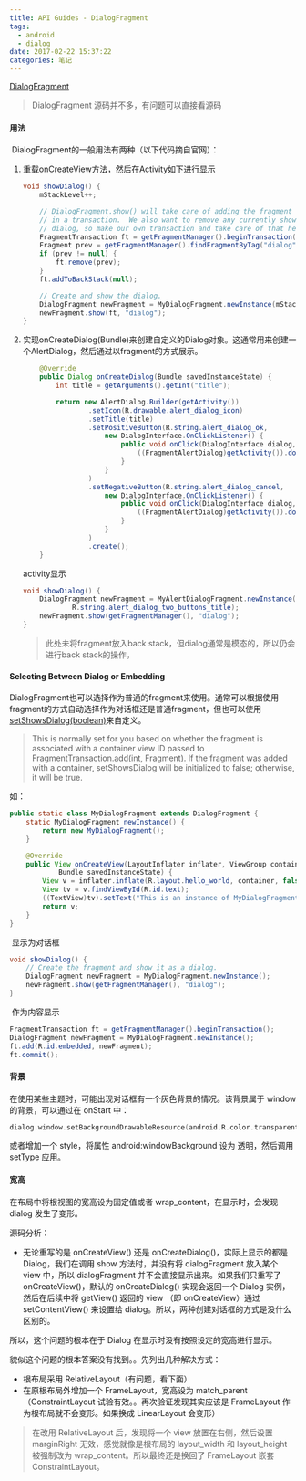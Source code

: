 ```yaml
---
title: API Guides - DialogFragment
tags:
  - android
  - dialog
date: 2017-02-22 15:37:22
categories: 笔记
---
```


[DialogFragment](https://developer.android.com/reference/android/app/DialogFragment.html)

> DialogFragment 源码并不多，有问题可以直接看源码



#### 用法

​	DialogFragment的一般用法有两种（以下代码摘自官网）：

1. 重载onCreateView方法，然后在Activity如下进行显示

   ```java
   void showDialog() {
       mStackLevel++;

       // DialogFragment.show() will take care of adding the fragment
       // in a transaction.  We also want to remove any currently showing
       // dialog, so make our own transaction and take care of that here.
       FragmentTransaction ft = getFragmentManager().beginTransaction();
       Fragment prev = getFragmentManager().findFragmentByTag("dialog");
       if (prev != null) {
           ft.remove(prev);
       }
       ft.addToBackStack(null);

       // Create and show the dialog.
       DialogFragment newFragment = MyDialogFragment.newInstance(mStackLevel);
       newFragment.show(ft, "dialog");
   }
   ```

2. 实现onCreateDialog(Bundle)来创建自定义的Dialog对象。这通常用来创建一个AlertDialog，然后通过以fragment的方式展示。

   ```java
       @Override
       public Dialog onCreateDialog(Bundle savedInstanceState) {
           int title = getArguments().getInt("title");

           return new AlertDialog.Builder(getActivity())
                   .setIcon(R.drawable.alert_dialog_icon)
                   .setTitle(title)
                   .setPositiveButton(R.string.alert_dialog_ok,
                       new DialogInterface.OnClickListener() {
                           public void onClick(DialogInterface dialog, int whichButton) {
                               ((FragmentAlertDialog)getActivity()).doPositiveClick();
                           }
                       }
                   )
                   .setNegativeButton(R.string.alert_dialog_cancel,
                       new DialogInterface.OnClickListener() {
                           public void onClick(DialogInterface dialog, int whichButton) {
                               ((FragmentAlertDialog)getActivity()).doNegativeClick();
                           }
                       }
                   )
                   .create();
       }
   ```

   activity显示

   ```java
   void showDialog() {
       DialogFragment newFragment = MyAlertDialogFragment.newInstance(
               R.string.alert_dialog_two_buttons_title);
       newFragment.show(getFragmentManager(), "dialog");
   }
   ```

   > 此处未将fragment放入back stack，但dialog通常是模态的，所以仍会进行back stack的操作。



#### Selecting Between Dialog or Embedding

​	DialogFragment也可以选择作为普通的fragment来使用。通常可以根据使用fragment的方式自动选择作为对话框还是普通fragment，但也可以使用[setShowsDialog(boolean)](https://developer.android.com/reference/android/app/DialogFragment.html#setShowsDialog(boolean))来自定义。

> This is normally set for you based on whether the fragment is associated with a container view ID passed to FragmentTransaction.add(int, Fragment). If the fragment was added with a container, setShowsDialog will be initialized to false; otherwise, it will be true.

如：	

```java
public static class MyDialogFragment extends DialogFragment {
    static MyDialogFragment newInstance() {
        return new MyDialogFragment();
    }

    @Override
    public View onCreateView(LayoutInflater inflater, ViewGroup container,
            Bundle savedInstanceState) {
        View v = inflater.inflate(R.layout.hello_world, container, false);
        View tv = v.findViewById(R.id.text);
        ((TextView)tv).setText("This is an instance of MyDialogFragment");
        return v;
    }
}
```

​	显示为对话框

```java
void showDialog() {
    // Create the fragment and show it as a dialog.
    DialogFragment newFragment = MyDialogFragment.newInstance();
    newFragment.show(getFragmentManager(), "dialog");
}
```

​	作为内容显示

```java
FragmentTransaction ft = getFragmentManager().beginTransaction();
DialogFragment newFragment = MyDialogFragment.newInstance();
ft.add(R.id.embedded, newFragment);
ft.commit();
```


#### 背景

在使用某些主题时，可能出现对话框有一个灰色背景的情况。该背景属于 window 的背景，可以通过在 onStart 中：

```kotlin
dialog.window.setBackgroundDrawableResource(android.R.color.transparent)
```

或者增加一个 style，将属性 android:windowBackground 设为 透明，然后调用 setType 应用。



#### 宽高

在布局中将根视图的宽高设为固定值或者 wrap_content，在显示时，会发现 dialog 发生了变形。

源码分析：

+ 无论重写的是 onCreateView() 还是 onCreateDialog()，实际上显示的都是 Dialog，我们在调用 show 方法时，并没有将 dialogFragment 放入某个 view 中，所以 dialogFragment 并不会直接显示出来。如果我们只重写了 onCreateView()，默认的 onCreateDialog() 实现会返回一个 Dialog 实例，然后在后续中将 getView() 返回的 view （即 onCreateView）通过 setContentView() 来设置给 dialog。所以，两种创建对话框的方式是没什么区别的。

所以，这个问题的根本在于 Dialog 在显示时没有按照设定的宽高进行显示。

貌似这个问题的根本答案没有找到。。先列出几种解决方式：

+ 根布局采用 RelativeLayout（有问题，看下面）
+ 在原根布局外增加一个 FrameLayout，宽高设为 match_parent（ConstraintLayout 试验有效。。再次验证发现其实应该是 FrameLayout 作为根布局就不会变形。如果换成 LinearLayout 会变形）

> 在改用 RelativeLayout 后，发现将一个 view 放置在右侧，然后设置 marginRight 无效，感觉就像是根布局的 layout_width 和 layout_height 被强制改为 wrap_content。所以最终还是换回了 FrameLayout 嵌套 ConstraintLayout。